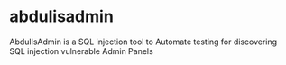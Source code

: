 # abdulisadmin
AbdulIsAdmin is a SQL injection tool to Automate testing for discovering SQL injection vulnerable Admin Panels
